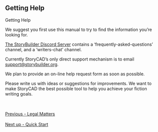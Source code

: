 ## Getting Help ##
Getting Help <br/>

We suggest you first use this manual to try to find the information you’re looking for. <br/>

[The StoryBuilder Discord Server](https://discord.gg/g7jjtgBKsQ) contains a ‘frequently-asked-questions’ channel, and a ‘writers-chat’ channel. <br/>

Currently StoryCAD’s only direct support mechanism is to email support@storybuilder.org. <br/>

We plan to provide an on-line help request form as soon as possible. <br/>

Please write us with ideas or suggestions for improvements.  We want to make StoryCAD the best possible tool to help you achieve your fiction writing goals. <br/>

 <br/><br/>
[Previous - Legal Matters](Legal_Matters.md) <br/><br/>
[Next up - Quick Start](Quick_Start.md)
